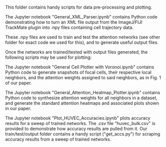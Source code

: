 This folder contains handy scripts for data pre-processing and plotting. 

The Jupyter notebook "General_XML_Parser.ipynb" contains Python code demonstrating how to turn an XML file output from the ImageJ/FIJI TrackMate plugin into .npy files containing cell trajectory data. 

These .npy files are used to train and test the attention networks (see other folder for exact code we used for this), and to generate useful output files. 

Once the networks are trained/tested with output files generated, the following scripts may be used for plotting: 

The Jupyter notebook "General Cell Plotter with Voronoi.ipynb" contains Python code to generate snapshots of focal cells, their respective local neighbors, and the attention weights assigned to said neighbors, as in Fig. 1 of our paper. 

The Jupyter notebook "General_Attention_Heatmap_Plotter.ipynb" contains Python code to synthesize attention weights for all neighbors in a dataset, and generate the standard attention heatmaps and associated plots shown in our paper. 

The Jupyter notebook "Plot_HUVEC_Accuracies.ipynb" plots accuracy results for a sweep of trained networks. The .csv file "huvec_bulk.csv" is provided to demonstrate how accuracy results are pulled from it. Our train/test/output folder contains a handy script ("get_accs.py") for scraping accuracy results from a sweep of trained networks. 
